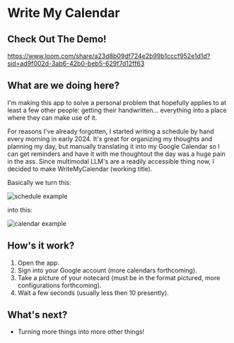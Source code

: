 # Write My Calendar

## Check Out The Demo!

https://www.loom.com/share/a23d8b09df724e2b99b1cccf952e1d1d?sid=ad9f002d-3ab6-42b0-beb5-629f7d12ff63

## What are we doing here?

I'm making this app to solve a personal problem that hopefully applies to at least a few other people: getting their handwritten... everything into a place where they can make use of it.

For reasons I've already forgotten, I started writing a schedule by hand every morning in early 2024. It's great for organizing my thoughts and planning my day, but manually translating it into my Google Calendar so I can get reminders and have it with me thoughtout the day was a huge pain in the ass. Since multimodal LLM's are a readily accessible thing now, I decided to make WriteMyCalendar (working title).

Basically we turn this:

![schedule example](https://www.nickbattjes.com/images/IMG_3335.JPG)

into this:

![calendar example](https://www.nickbattjes.com/images/calendar.png)

## How's it work?

1. Open the app.
2. Sign into your Google account (more calendars forthcoming).
3. Take a picture of your notecard (must be in the format pictured, more configurations forthcoming).
4. Wait a few seconds (usually less then 10 presently).

## What's next?

- Turning more things into more other things!
